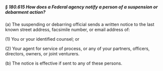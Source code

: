 ##### § 180.615 How does a Federal agency notify a person of a suspension or debarment action? #####

(a) The suspending or debarring official sends a written notice to the last known street address, facsimile number, or email address of:

(1) You or your identified counsel; or

(2) Your agent for service of process, or any of your partners, officers, directors, owners, or joint venturers.

(b) The notice is effective if sent to any of these persons.